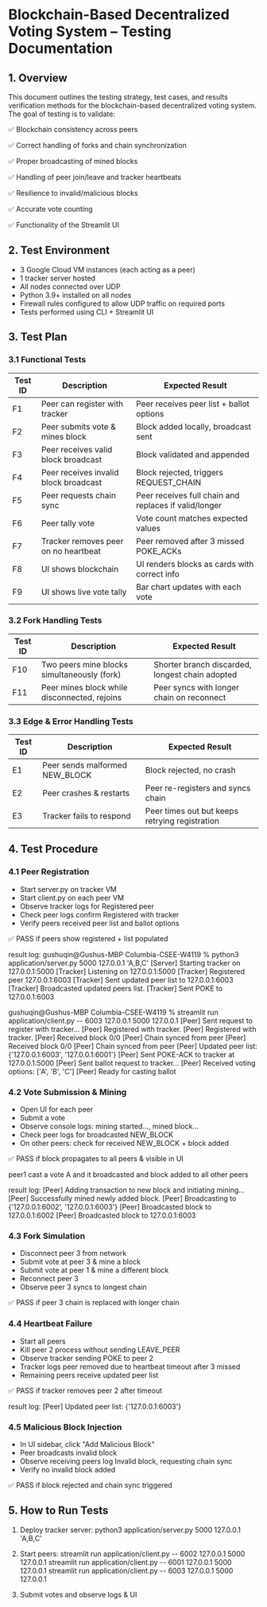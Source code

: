 # Blockchain-Based Decentralized Voting System – Testing Documentation

## 1. Overview

This document outlines the testing strategy, test cases, and results verification methods for the blockchain-based decentralized voting system. The goal of testing is to validate:

✅ Blockchain consistency across peers

✅ Correct handling of forks and chain synchronization

✅ Proper broadcasting of mined blocks

✅ Handling of peer join/leave and tracker heartbeats

✅ Resilience to invalid/malicious blocks

✅ Accurate vote counting

✅ Functionality of the Streamlit UI

## 2. Test Environment

- 3 Google Cloud VM instances (each acting as a peer)
- 1 tracker server hosted
- All nodes connected over UDP
- Python 3.9+ installed on all nodes
- Firewall rules configured to allow UDP traffic on required ports
- Tests performed using CLI + Streamlit UI

## 3. Test Plan

### 3.1 Functional Tests

| **Test ID** | **Description**                       | **Expected Result**                                   |
| ----------- | ------------------------------------- | ----------------------------------------------------- |
| F1          | Peer can register with tracker        | Peer receives peer list + ballot options              |
| F2          | Peer submits vote & mines block       | Block added locally, broadcast sent                   |
| F3          | Peer receives valid block broadcast   | Block validated and appended                          |
| F4          | Peer receives invalid block broadcast | Block rejected, triggers REQUEST_CHAIN                |
| F5          | Peer requests chain sync              | Peer receives full chain and replaces if valid/longer |
| F6          | Peer tally vote                       | Vote count matches expected values                    |
| F7          | Tracker removes peer on no heartbeat  | Peer removed after 3 missed POKE_ACKs                 |
| F8          | UI shows blockchain                   | UI renders blocks as cards with correct info          |
| F9          | UI shows live vote tally              | Bar chart updates with each vote                      |

### 3.2 Fork Handling Tests

| **Test ID** | **Description**                              | **Expected Result**                             |
| ----------- | -------------------------------------------- | ----------------------------------------------- |
| F10         | Two peers mine blocks simultaneously (fork)  | Shorter branch discarded, longest chain adopted |
| F11         | Peer mines block while disconnected, rejoins | Peer syncs with longer chain on reconnect       |

### 3.3 Edge & Error Handling Tests

| **Test ID** | **Description**                | **Expected Result**                            |
| ----------- | ------------------------------ | ---------------------------------------------- |
| E1          | Peer sends malformed NEW_BLOCK | Block rejected, no crash                       |
| E2          | Peer crashes & restarts        | Peer re-registers and syncs chain              |
| E3          | Tracker fails to respond       | Peer times out but keeps retrying registration |

## 4. Test Procedure

### 4.1 Peer Registration

- Start server.py on tracker VM
- Start client.py on each peer VM
- Observe tracker logs for Registered peer
- Check peer logs confirm Registered with tracker
- Verify peers received peer list and ballot options

✅ PASS if peers show registered + list populated

result log:
gushuqin@Gushus-MBP Columbia-CSEE-W4119 % python3 application/server.py 5000 127.0.0.1 'A,B,C'
[Server] Starting tracker on 127.0.0.1:5000
[Tracker] Listening on 127.0.0.1:5000
[Tracker] Registered peer 127.0.0.1:6003
[Tracker] Sent updated peer list to 127.0.0.1:6003
[Tracker] Broadcasted updated peers list.
[Tracker] Sent POKE to 127.0.0.1:6003

gushuqin@Gushus-MBP Columbia-CSEE-W4119 % streamlit run application/client.py -- 6003 127.0.0.1 5000 127.0.0.1
[Peer] Sent request to register with tracker...
[Peer] Registered with tracker.
[Peer] Registered with tracker.
[Peer] Received block 0/0
[Peer] Chain synced from peer
[Peer] Received block 0/0
[Peer] Chain synced from peer
[Peer] Updated peer list: {'127.0.0.1:6003', '127.0.0.1:6001'}
[Peer] Sent POKE-ACK to tracker at 127.0.0.1:5000
[Peer] Sent ballot request to tracker...
[Peer] Received voting options: ['A', 'B', 'C']
[Peer] Ready for casting ballot

### 4.2 Vote Submission & Mining

- Open UI for each peer
- Submit a vote
- Observe console logs: mining started..., mined block...
- Check peer logs for broadcasted NEW_BLOCK
- On other peers: check for received NEW_BLOCK + block added

✅ PASS if block propagates to all peers & visible in UI

peer1 cast a vote A and it broadcasted and block added to all other peers

result log:
[Peer] Adding transaction to new block and initiating mining...
[Peer] Successfully mined newly added block.
[Peer] Broadcasting to {'127.0.0.1:6002', '127.0.0.1:6003'}
[Peer] Broadcasted block to 127.0.0.1:6002
[Peer] Broadcasted block to 127.0.0.1:6003

### 4.3 Fork Simulation

- Disconnect peer 3 from network
- Submit vote at peer 3 & mine a block
- Submit vote at peer 1 & mine a different block
- Reconnect peer 3
- Observe peer 3 syncs to longest chain

✅ PASS if peer 3 chain is replaced with longer chain

### 4.4 Heartbeat Failure

- Start all peers
- Kill peer 2 process without sending LEAVE_PEER
- Observe tracker sending POKE to peer 2
- Tracker logs peer removed due to heartbeat timeout after 3 missed
- Remaining peers receive updated peer list

✅ PASS if tracker removes peer 2 after timeout

result log:
[Peer] Updated peer list: {'127.0.0.1:6003'}

### 4.5 Malicious Block Injection

- In UI sidebar, click "Add Malicious Block"
- Peer broadcasts invalid block
- Observe receiving peers log Invalid block, requesting chain sync
- Verify no invalid block added

✅ PASS if block rejected and chain sync triggered

## 5. How to Run Tests

1.  Deploy tracker server:
    python3 application/server.py 5000 127.0.0.1 'A,B,C'

2.  Start peers:
    streamlit run application/client.py -- 6002 127.0.0.1 5000 127.0.0.1
    streamlit run application/client.py -- 6001 127.0.0.1 5000 127.0.0.1
    streamlit run application/client.py -- 6003 127.0.0.1 5000 127.0.0.1

3.  Submit votes and observe logs & UI
